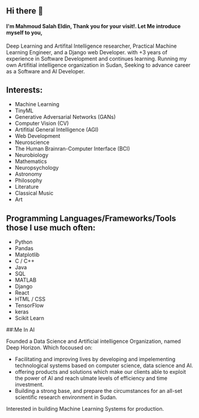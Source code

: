## Hi there 👋

#### I'm Mahmoud Salah Eldin, Thank you for your visit!. Let Me introduce myself to you,
Deep Learning and Artifital Intelligence researcher, Practical Machine Learning Engineer, and a Django web Developer. with +3 years of experience in Software Development and continues learning. Running my own Artifitial intelligence organization in Sudan, Seeking to advance career as a Software and AI Developer.


## Interests:

- Machine Learning
- TinyML
- Generative Adversarial Networks (GANs)
- Computer Vision (CV)
- Artifitial General Intelligence (AGI)
- Web Development
- Neuroscience
- The Human Brainran-Computer Interface (BCI)
- Neurobiology
- Mathematics
- Neuropsychology
- Astronomy
- Philosophy
- Literature
- Classical Music
- Art


## Programming Languages/Frameworks/Tools those I use much often:

- Python
- Pandas
- Matplotlib
- C / C++
- Java
- SQL
- MATLAB
- Django
- React
- HTML / CSS
- TensorFlow
- keras
- Scikit Learn


##:Me In AI

Founded a Data Science and Artificial intelligence Organization, named Deep Horizon. Which focoused on:
- Facilitating and improving lives by developing and impelementing technological systems based on computer science, data science and AI.
- offering products and solutions which make our clients able to exploit the power of AI and reach ulmate levels of efficiency and time investment.
- Building a strong base, and prepare the circumstances for an all-set scientific research environment in Sudan.

Interested in building Machine Learning Systems for production.



<!--
**hotasalah/hotasalah** is a ✨ _special_ ✨ repository because its `README.md` (this file) appears on your GitHub profile.

Here are some ideas to get you started:

- 🔭 I’m currently working on ...
- 🌱 I’m currently learning ...
- 👯 I’m looking to collaborate on ...
- 🤔 I’m looking for help with ...
- 💬 Ask me about ...
- 📫 How to reach me: ...
- 😄 Pronouns: ...
- ⚡ Fun fact: ...
-->
